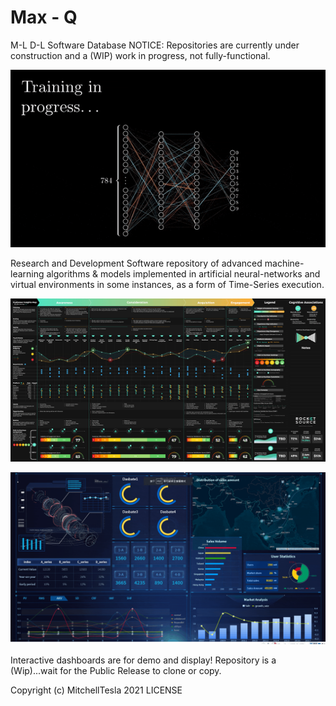 # Max - Q    
M-L D-L Software Database
NOTICE: Repositories are currently under construction and a (WIP) work in progress, not fully-functional.
<p align="center">
  <img src="BitesizedWeeBlacklemur-max-1mb.gif" alt="demo" />
</p>
Research and Development Software repository of advanced machine-learning algorithms & models implemented
in artificial neural-networks and virtual environments in some instances, as a form of Time-Series execution.

<p align="center">
  <img src="CIM_animted_-4.gif" alt="demo" />
</p>

<p align="center">
  <img src="hzjh3zjk.gif" alt="demo" />
</p>

Interactive dashboards are for demo and display!
Repository is a (Wip)...wait for the Public Release to clone or copy. 

Copyright (c) MitchellTesla  2021 LICENSE
